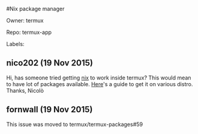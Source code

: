 #Nix package manager

Owner: termux

Repo: termux-app

Labels: 

## nico202 (19 Nov 2015)

Hi, has someone tried getting [nix](https://nixos.org/nix/) to work inside termux? This would mean to have lot of packages available.
[Here](https://nixos.org/wiki/How_to_install_nix_in_home_%28on_another_distribution%29)'s a guide to get it on various distro.
Thanks, Nicolò


## fornwall (19 Nov 2015)

This issue was moved to termux/termux-packages#59


